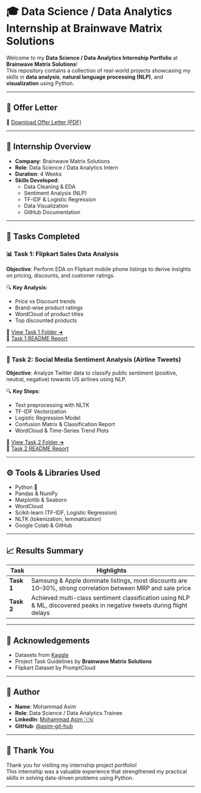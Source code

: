 # 🎓 Data Science / Data Analytics Internship at Brainwave Matrix Solutions

Welcome to my **Data Science / Data Analytics Internship Portfolio** at **Brainwave Matrix Solutions**!  
This repository contains a collection of real-world projects showcasing my skills in **data analysis**, **natural language processing (NLP)**, and **visualization** using Python.

---

## 📄 Offer Letter

📌 [Download Offer Letter (PDF)](https://github.com/asim-git-hub/Brainwave-Matrix-Solutions/blob/main/Offer%20Letter.pdf)

---

## 🧠 Internship Overview

- **Company**: Brainwave Matrix Solutions  
- **Role**: Data Science / Data Analytics Intern  
- **Duration**: 4 Weeks  
- **Skills Developed**:
  - Data Cleaning & EDA
  - Sentiment Analysis (NLP)
  - TF-IDF & Logistic Regression
  - Data Visualization
  - GitHub Documentation

---

## 📁 Tasks Completed

### 📊 Task 1: Flipkart Sales Data Analysis

**Objective**: Perform EDA on Flipkart mobile phone listings to derive insights on pricing, discounts, and customer ratings.

🔍 **Key Analysis**:
- Price vs Discount trends  
- Brand-wise product ratings  
- WordCloud of product titles  
- Top discounted products  

📂 [View Task 1 Folder ➜](https://github.com/asim-git-hub/Brainwave-Matrix-Solutions/tree/main/Task%201)  
📄 [Task 1 README Report](https://github.com/asim-git-hub/Brainwave-Matrix-Solutions/blob/main/Task%201/Report.md)

---

### 💬 Task 2: Social Media Sentiment Analysis (Airline Tweets)

**Objective**: Analyze Twitter data to classify public sentiment (positive, neutral, negative) towards US airlines using NLP.

🔍 **Key Steps**:
- Text preprocessing with NLTK  
- TF-IDF Vectorization  
- Logistic Regression Model  
- Confusion Matrix & Classification Report  
- WordCloud & Time-Series Trend Plots  

📂 [View Task 2 Folder ➜](https://github.com/asim-git-hub/Brainwave-Matrix-Solutions/tree/main/Task%202)  
📄 [Task 2 README Report](https://github.com/asim-git-hub/Brainwave-Matrix-Solutions/blob/main/Task%202/Repord.md)

---

## ⚙️ Tools & Libraries Used

- Python 🐍
- Pandas & NumPy
- Matplotlib & Seaborn
- WordCloud
- Scikit-learn (TF-IDF, Logistic Regression)
- NLTK (tokenization, lemmatization)
- Google Colab & GitHub

---

## 📈 Results Summary

| Task | Highlights |
|------|------------|
| **Task 1** | Samsung & Apple dominate listings, most discounts are 10–30%, strong correlation between MRP and sale price |
| **Task 2** | Achieved multi-class sentiment classification using NLP & ML, discovered peaks in negative tweets during flight delays |

---

## 📌 Acknowledgements

- Datasets from [Kaggle](https://www.kaggle.com/)  
- Project Task Guidelines by **Brainwave Matrix Solutions**  
- Flipkart Dataset by PromptCloud

---

## 👤 Author

- **Name**: Mohammad Asim  
- **Role**: Data Science / Data Analytics Trainee  
- **LinkedIn**: [Mohammad Asim 🇮🇳](https://www.linkedin.com/in/mohammad-asim-%F0%9F%87%AE%F0%9F%87%B3-85b037b5/)  
- **GitHub**: [@asim-git-hub](https://github.com/asim-git-hub)

---

## 🙌 Thank You

Thank you for visiting my internship project portfolio!  
This internship was a valuable experience that strengthened my practical skills in solving data-driven problems using Python.

---
